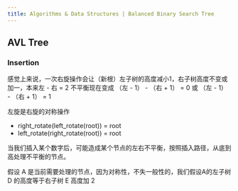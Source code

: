 ```yaml
---
title: Algorithms & Data Structures | Balanced Binary Search Tree
---
```


## AVL Tree 

### Insertion

感觉上来说，一次右旋操作会让（新根）左子树的高度减小1，右子树高度不变或加一，本来左 - 右 = 2 不平衡现在变成 （左 - 1） - （右 + 1） = 0 或  （左 - 1） - （右 + 1） = 1

左旋是右旋的对称操作
- right_rotate(left_rotate(root)) = root
- left_rotate(right_rotate(root)) = root

当我们插入某个数字后，可能造成某个节点的左右不平衡，按照插入路径，从底到高处理不平衡的节点。

假设 A 是当前需要处理的节点，因为对称性，不失一般性的，我们假设A的左子树 D 的高度等于右子树 E 高度加 2
